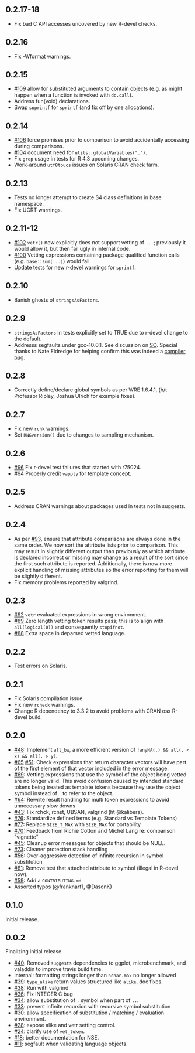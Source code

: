 ## 0.2.17-18

* Fix bad C API accesses uncovered by new R-devel checks.

## 0.2.16

* Fix -Wformat warnings.

## 0.2.15

* [#109](https://github.com/brodieG/vetr/issues/109) allow for substituted
  arguments to contain objects (e.g. as might happen when a function is invoked
  with `do.call`).
* Address fun(void) declarations.
* Swap `snprintf` for `sprintf` (and fix off by one allocations).

## 0.2.14

* [#106](https://github.com/brodieG/vetr/issues/106) force promises prior to
  comparison to avoid accidentally accessing during comparisons.
* [#104](https://github.com/brodieG/vetr/issues/104) document need for
  `utils::globalVariables(".")`.
* Fix `grep` usage in tests for R 4.3 upcoming changes.
* Work-around `utf8toucs` issues on Solaris CRAN check farm.

## 0.2.13

* Tests no longer attempt to create S4 class definitions in base namespace.
* Fix UCRT warnings.

## 0.2.11-12

* [#102](https://github.com/brodieG/vetr/issues/102) `vetr()` now explicitly
  does not support vetting of `...`; previously it would allow it, but then fail
  ugly in internal code.
* [#100](https://github.com/brodieG/vetr/issues/100) Vetting expressions
  containing package qualified function calls (e.g. `base::sum(...)`) would
  fail.
* Update tests for new r-devel warnings for `sprintf`.

## 0.2.10

* Banish ghosts of `stringsAsFactors`.

## 0.2.9

* `stringsAsFactors` in tests explicitly set to TRUE due to r-devel change
  to the default.
* Addresss segfaults under gcc-10.0.1.  See discussion on
  [SO](https://stackoverflow.com/q/60406042/2725969).  Special thanks to Nate
  Eldredge for helping confirm this was indeed a [compiler
  bug](https://gcc.gnu.org/bugzilla/show_bug.cgi?id=93982).

## 0.2.8

* Correctly define/declare global symbols as per WRE 1.6.4.1, (h/t Professor
  Ripley, Joshua Ulrich for example fixes).

## 0.2.7

* Fix new `rchk` warnings.
* Set `RNGversion()` due to changes to sampling mechanism.

## 0.2.6

* [#96](https://github.com/brodieG/vetr/issues/96) Fix r-devel test failures
  that started with r75024.
* [#94](https://github.com/brodieG/vetr/issues/94) Properly credit `vapply` for
  template concept.

## 0.2.5

* Address CRAN warnings about packages used in tests not in suggests.

## 0.2.4

* As per [#93](https://github.com/brodieG/vetr/issues/93), ensure that attribute
  comparisons are always done in the same order.  We now sort the attribute
  lists prior to comparison.  This may result in slightly different output than
  previously as which attribute is declared incorrect or missing may change as a
  result of the sort since the first such attribute is reported.  Additionally,
  there is now more explicit handling of missing attributes so the error
  reporting for them will be slightly different.
* Fix memory problems reported by valgrind.

## 0.2.3

* [#92](https://github.com/brodieG/vetr/issues/92) `vetr` evaluated expressions
  in wrong environment.
* [#89](https://github.com/brodieG/vetr/issues/89) Zero length vetting token
  results pass; this is to align with `all(logical(0))` and consequently
  `stopifnot`.
* [#88](https://github.com/brodieG/vetr/issues/88) Extra space in deparsed
  vetted language.

## 0.2.2

* Test errors on Solaris.

## 0.2.1

* Fix Solaris compilation issue.
* Fix new `rcheck` warnings.
* Change R dependency to 3.3.2 to avoid problems with CRAN osx R-devel build.

## 0.2.0

* [#48](https://github.com/brodieG/vetr/issues/48): Implement `all_bw`, a
  more efficient version of `!anyNA(.) && all(. < x) && all(. > y)`.
* [#65](https://github.com/brodieG/vetr/issues/65)
  [#51](https://github.com/brodieG/vetr/issues/51): Check expressions that
  return character vectors will have part of the first element of that vector
  included in the error message.
* [#69](https://github.com/brodieG/vetr/issues/69): Vetting expressions that
  use the symbol of the object being vetted are no longer valid.  This avoid
  confusion caused by intended standard tokens being treated as template tokens
  because they use the object symbol instead of `.` to refer to the object.
* [#64](https://github.com/brodieG/vetr/issues/64): Rewrite result handling
  for multi token expressions to avoid unnecessary slow downs
* [#43](https://github.com/brodieG/vetr/issues/43): Fix rchck, rcnst, UBSAN,
  valgrind (ht @kalibera).
* [#76](https://github.com/brodieG/vetr/issues/76): Standardize defined
  terms (e.g. Standard vs Template Tokens)
* [#77](https://github.com/brodieG/vetr/issues/77): Replace `SIZE_T_MAX`
  with `SIZE_MAX` for portability
* [#70](https://github.com/brodieG/vetr/issues/70): Feedback from Richie
  Cotton and Michel Lang re: comparison "vignette"
* [#45](https://github.com/brodieG/vetr/issues/45): Cleanup error messages
  for objects that should be NULL.
* [#73](https://github.com/brodieG/vetr/issues/73): Cleaner protection stack
  handling
* [#56](https://github.com/brodieG/vetr/issues/56): Over-aggressive
  detection of infinite recursion in symbol substitution
* [#81](https://github.com/brodieG/vetr/issues/81): Remove test that attached
  attribute to symbol (illegal in R-devel now).
* [#59](https://github.com/brodieG/vetr/issues/59): Add a `CONTRIBUTING.md`
* Assorted typos (@franknarf1, @DasonK)

## 0.1.0

Initial release.

## 0.0.2

Finalizing initial release.

* [#40](https://github.com/brodieG/vetr/issues/40): Removed `suggests`
  dependencies to ggplot, microbenchmark, and valaddin to improve travis build
  time.
* Internal: formatting strings longer than `nchar.max` no longer allowed
* [#39](https://github.com/brodieG/vetr/issues/39): `type_alike` return
  values structured like `alike`, doc fixes.
* [#38](https://github.com/brodieG/vetr/issues/38): Run with valgrind
* [#36](https://github.com/brodieG/vetr/issues/36): Fix INTEGER C bug
* [#34](https://github.com/brodieG/vetr/issues/34): allow substitution of
  `.` symbol when part of `..`.
* [#33](https://github.com/brodieG/vetr/issues/33): prevent infinite
  recursion with recursive symbol substitution
* [#30](https://github.com/brodieG/vetr/issues/30): allow specification of
  substitution / matching / evaluation environment.
* [#28](https://github.com/brodieG/vetr/issues/28): expose alike and vetr
  setting control.
* [#24](https://github.com/brodieG/vetr/issues/24): clarify use of
  `vet_token`.
* [#18](https://github.com/brodieG/vetr/issues/18): better documentation for
  NSE.
* [#11](https://github.com/brodieG/vetr/issues/11): segfault when validating
  language objects.
